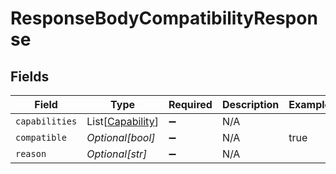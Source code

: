 # ResponseBodyCompatibilityResponse


## Fields

| Field                                                 | Type                                                  | Required                                              | Description                                           | Example                                               |
| ----------------------------------------------------- | ----------------------------------------------------- | ----------------------------------------------------- | ----------------------------------------------------- | ----------------------------------------------------- |
| `capabilities`                                        | List[[Capability](../../models/shared/capability.md)] | :heavy_minus_sign:                                    | N/A                                                   |                                                       |
| `compatible`                                          | *Optional[bool]*                                      | :heavy_minus_sign:                                    | N/A                                                   | true                                                  |
| `reason`                                              | *Optional[str]*                                       | :heavy_minus_sign:                                    | N/A                                                   |                                                       |